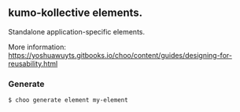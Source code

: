 ## kumo-kollective elements.

Standalone application-specific elements.

More information:  https://yoshuawuyts.gitbooks.io/choo/content/guides/designing-for-reusability.html

### Generate

```bash
$ choo generate element my-element
```
